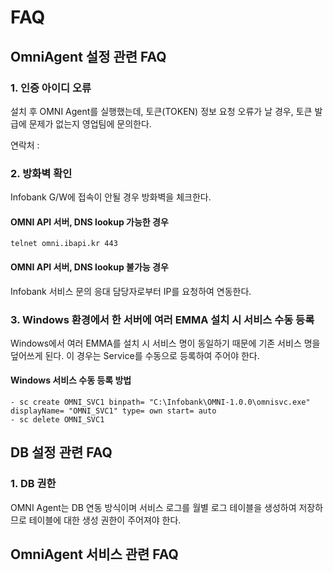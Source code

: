 # FAQ

## OmniAgent 설정 관련 FAQ

### 1.  인증 아이디 오류

설치 후 OMNI Agent를 실행했는데, 토큰(TOKEN) 정보 요청 오류가 날 경우, 토큰 발급에 문제가 없는지 영업팀에 문의한다.

연락처 :&#x20;

### 2.  방화벽 확인

Infobank G/W에 접속이 안될 경우 방화벽을 체크한다.

#### OMNI API 서버, DNS lookup 가능한 경우

```
telnet omni.ibapi.kr 443
```

#### OMNI API 서버, DNS lookup 불가능 경우&#x20;

Infobank 서비스 문의 응대 담당자로부터 IP를 요청하여 연동한다.

### 3. Windows 환경에서 한 서버에 여러 EMMA 설치 시 서비스 수동 등록

Windows에서 여러 EMMA를 설치 시 서비스 명이 동일하기 때문에 기존 서비스 명을 덮어쓰게 된다. 이 경우는 Service를 수동으로 등록하여 주어야 한다.

#### Windows 서비스 수동 등록 방법

```
- sc create OMNI_SVC1 binpath= "C:\Infobank\OMNI-1.0.0\omnisvc.exe" displayName= "OMNI_SVC1" type= own start= auto
- sc delete OMNI_SVC1
```

## DB 설정 관련 FAQ

### 1.  DB 권한

OMNI Agent는 DB 연동 방식이며 서비스 로그를 월별 로그 테이블을 생성하여 저장하므로 테이블에 대한 생성 권한이 주어져야 한다.

## OmniAgent 서비스 관련 FAQ

